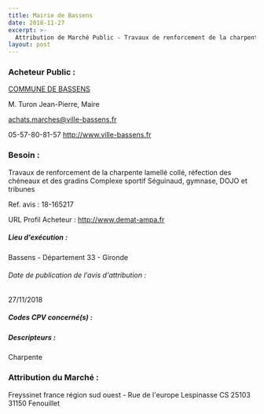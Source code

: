 ```yaml
---
title: Mairie de Bassens
date: 2018-11-27
excerpt: >-
  Attribution de Marché Public - Travaux de renforcement de la charpente lamellé collé, réfection des chéneaux et des gradins Complexe sportif Séguinaud, gymnase, DOJO et tribunes
layout: post
---
```


### Acheteur Public : 
<a href="/acheteur-134/siren-213300320"> COMMUNE DE BASSENS</a><br/>

M. Turon Jean-Pierre, Maire

achats.marches@ville-bassens.fr

05-57-80-81-57
http://www.ville-bassens.fr
### Besoin :

Travaux de renforcement de la charpente lamellé collé, réfection des chéneaux et des gradins Complexe sportif Séguinaud, gymnase, DOJO et tribunes

Ref. avis : 18-165217

URL Profil Acheteur : http://www.demat-ampa.fr

##### Lieu d'exécution :

Bassens - Département 33 - Gironde

###### Date de publication de l'avis d'attribution : 
27/11/2018

##### Codes CPV concerné(s) :

##### Descripteurs :
Charpente <br/>

### Attribution du Marché :
Freyssinet france région sud ouest - Rue de l'europe Lespinasse CS 25103 31150 Fenouillet <br/>
